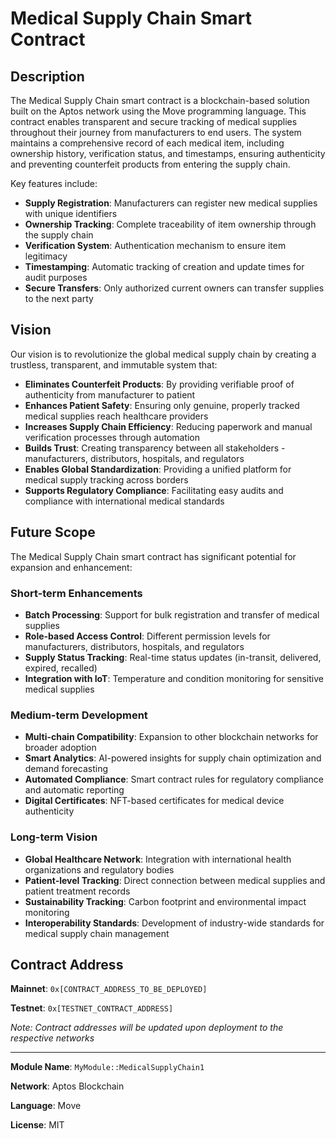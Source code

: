 # Medical Supply Chain Smart Contract

## Description

The Medical Supply Chain smart contract is a blockchain-based solution built on the Aptos network using the Move programming language. This contract enables transparent and secure tracking of medical supplies throughout their journey from manufacturers to end users. The system maintains a comprehensive record of each medical item, including ownership history, verification status, and timestamps, ensuring authenticity and preventing counterfeit products from entering the supply chain.

Key features include:
- **Supply Registration**: Manufacturers can register new medical supplies with unique identifiers
- **Ownership Tracking**: Complete traceability of item ownership through the supply chain
- **Verification System**: Authentication mechanism to ensure item legitimacy
- **Timestamping**: Automatic tracking of creation and update times for audit purposes
- **Secure Transfers**: Only authorized current owners can transfer supplies to the next party

## Vision

Our vision is to revolutionize the global medical supply chain by creating a trustless, transparent, and immutable system that:

- **Eliminates Counterfeit Products**: By providing verifiable proof of authenticity from manufacturer to patient
- **Enhances Patient Safety**: Ensuring only genuine, properly tracked medical supplies reach healthcare providers
- **Increases Supply Chain Efficiency**: Reducing paperwork and manual verification processes through automation
- **Builds Trust**: Creating transparency between all stakeholders - manufacturers, distributors, hospitals, and regulators
- **Enables Global Standardization**: Providing a unified platform for medical supply tracking across borders
- **Supports Regulatory Compliance**: Facilitating easy audits and compliance with international medical standards

## Future Scope

The Medical Supply Chain smart contract has significant potential for expansion and enhancement:

### Short-term Enhancements
- **Batch Processing**: Support for bulk registration and transfer of medical supplies
- **Role-based Access Control**: Different permission levels for manufacturers, distributors, hospitals, and regulators
- **Supply Status Tracking**: Real-time status updates (in-transit, delivered, expired, recalled)
- **Integration with IoT**: Temperature and condition monitoring for sensitive medical supplies

### Medium-term Development
- **Multi-chain Compatibility**: Expansion to other blockchain networks for broader adoption
- **Smart Analytics**: AI-powered insights for supply chain optimization and demand forecasting
- **Automated Compliance**: Smart contract rules for regulatory compliance and automatic reporting
- **Digital Certificates**: NFT-based certificates for medical device authenticity

### Long-term Vision
- **Global Healthcare Network**: Integration with international health organizations and regulatory bodies
- **Patient-level Tracking**: Direct connection between medical supplies and patient treatment records
- **Sustainability Tracking**: Carbon footprint and environmental impact monitoring
- **Interoperability Standards**: Development of industry-wide standards for medical supply chain management

## Contract Address

**Mainnet**: `0x[CONTRACT_ADDRESS_TO_BE_DEPLOYED]`

**Testnet**: `0x[TESTNET_CONTRACT_ADDRESS]`

*Note: Contract addresses will be updated upon deployment to the respective networks*

---

**Module Name**: `MyModule::MedicalSupplyChain1`

**Network**: Aptos Blockchain

**Language**: Move

**License**: MIT
